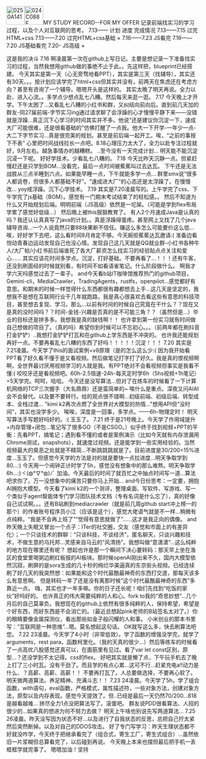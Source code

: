 <img width="48" height="48" alt="0250A141" src="https://github.com/user-attachments/assets/84adaba1-aa06-431a-a59b-f5dc94f01911" /><img width="48" height="48" alt="024C088F" src="https://github.com/user-attachments/assets/5d0d62d5-98c1-4664-a3f6-fec22c0f4c76" />MY STUDY RECORD--FOR MY OFFER 
记录前端找实习的学习过程，以及个人对互联网的思考。
7.13——
计划                                    进度                                              完成情况
7.13——7.15 过完HTML+css         7.13——7.20 过完HTML+css基础                                   ×
7.16——7.23 JS看完               7.16——7.20 JS基础看完         7.20- JS高级                    ×

这是我的决斗
7.16
  啊凌晨第一次在github上写日记。主要是想记录一下准备找实习的过程，当然我想用github做的事绝不止于此。。先这样把，blueprint已经搭建。
  今天其实是第一天（心无旁骛地看PPT），其实是第三天（找辅导），其实还有30天。。。按计划应该学完了html+css但其实并没有，前两天在焦虑还在考虑方向？甚至有咨询了一个辅导。嗯嗯开头是这样的。
  其实太晚了明天再说。全力以赴、进入心流。。多学点少想点乱七八糟。然后每天来逛一逛。
7.17
  今天晚上才开学。下午太困了...又看乱七八糟的小红书和群，又纠结向前向后。直到前几天加的群友-同27届前端-字节实习ing通过请求聊了会浮躁的心才慢慢平静下来——没错就是浮躁...真正沉下心学习的时间其实并不多。他说“还是建议你沉淀一下，速成大厂可能很难，还是很看基础的”仿佛打醒了一点我。他大一下开学-一年少一点-大二下字节实习...真是很完美的规划。甚至是前后端一起开工。唉，“之前的事按下不表”
  心里把时间战线拉长一点吧。8.18心理压力太大了，全力以赴专注过程就好，9月左右。越急事情办的越糟糕。
  ..至今没有一天完成计划...
  明天能不能沉淀沉浸一下呢。
  好好学技术。少看乱七八糟的。
7.18
  今天比昨天沉静一点。但紧赶慢赶还是只学到BOM...没看完，最后一点时间被蕉蕉叫过去达瓦。
  下午还是无法战胜从三点半睡到六点。如果能早睡一点，下午就能多学一点...
  群里smx说“很多人都说卷，但很多人都基础不好”。“速成进大厂”的心态还是太浮躁了。在慢慢改...
  yoy戒浮躁。沉下心学技术。
7.19
  其实是7.20凌晨写的。上午学完了css、下午学完了js基础（BOM）。感觉有一门期末考试结束了的轻松感。。
  然后不知道为什么又开始规划后端。明明前端（JS高级）依然是一坨屎。（可能是学到flex布局学累了感觉好低级...）
  然后晚上被this狠狠教育了。
  有人2个月速成Java是认真的吗？我还认认真真写了java的计划。。真是浮躁得蛋疼。甚至网上又找了几个java辅导咨询...一个人说竟然只要88块果断不信任。赚这么多怎么可能要价这么低...
  唉，好好学下去吧，这么看时间8月肯定不够。今天婉拒蕉蕉达瓦邀请:( 准备边看悦动青春边运动发现自己也没心情。发现自己这几天就是QQ就业群-小红书各种牛人/大厂帖/小红书前后端谁死了各大厂薪资怎么找实习的经验贴点点关注和爱心......
  其实应该花时间多学点。沉淀，打好基础。不要再看了...！！！还有牛客，还没到刷面经的时候就别看，有时间不如看语雀笔记。什么阶段做什么。
  啊我才学六天吗感觉过去了一辈子。
  and今天看b站IT咖啡馆推荐热门的github项目，Gemini-cli，MediaCrawler，TradingAgents，rustfs，openpilot...感觉都好有意思。和期末的时候一样觉得什么东西都很有趣都想去上手...这几天是坚定的，我想我不是想在互联网行业干几年就跑路，我是真心很喜欢去看这些有意思的科技项目，甚至想去复现、学习。那么...以前有时间的时候自己究竟在干什么？？现在又是真的没时间吗？？时间-金钱-兴趣是否真的是不可能三角？？（虽然但是...）毕业的目标还是拼多多。我想我是真的缺钱啊！！
  也许拿到第一份实习就有时间做自己想做的项目了。（真的吗）希望你到时候可以不忘初心。。。（前两年都在刷抖音打金铲铲）..我想打金铲铲打瓦和在github上学东西是不冲突的。
  也许我还能规划再好一点。不要再看乱七八糟的东西了好吗！！！！！沉淀！！！
7.20
  其实是7.21凌晨。今天学了this的面试案例+v8原理（是的怎么这么少:( 因为我开始看PPT看了好久看不懂于是又看视频。然后做笔记打字打了好久。我是真的恨视频啊啊，全世界最讨厌用视频学习的人就是我。有PPT绝对不会看视频但事实是我看不懂:(
  咬咬牙还是看视频吧。60h-2.5倍速-24h-每天定时学6h（5hs视频+1h笔记）=5天学完。呵呵，哈哈。
  今天还是没写算法...但对了在练车的时候看了一下计算机网络的TCP三次握手（大名鼎鼎）还是蛮简单的~
  唉什么是重点。深夜又问AIAI会不会替代。以及要不要转行。给的观点很不错啊...初级前端、初级后端、转型成本、全栈过渡...
  "kimi k2再次点燃了全世界对大模型的热情..."想用API但“没时间”，其实也没学多少。
  唉唉，深度是一回事，多学点。——6h-物理定时！
  明天写算法手写题好吗好的。:(
  玉玉了。
7.21
  终于是21号晚上。今天学了作用域提升+内存管理+闭包...笔记写了很多GO（不是CSGO。）似乎终于找到视频+PPT的平衡：先看PPT，摘笔记；遇到看不懂的或者是案例演示（比如今天就有内存泄漏用Chrome测试，snapshots），就速度过视频。还是能学到一些实用经验的。当然视频最大的臭恶之处就是不精简...不断跳跳跳就是了。目前进度是30/200=15%进度...玉玉了。但感觉今天学的方法是对的就是要快一点拉进度...明天争取学到80...:)
  今天用一个闹钟正计时学了5h，感觉没有想象中的那么难熬。明天争取学6h...:)ヾ(◍°∇°◍)ﾉﾞ
  加油。今天最后的时间了就百忙之中抽点时间写一道...算法吧求你了。万一没想象中的痛苦只要你马上开始...
  and今日份思考：一定要，拥抱AI拥抱大模型。今天看了kimi k2的一个测评，整理桌面、写软件、写游戏、写一个类似于agent智能体专门学习团队技术文档（专有名词是什么忘了），真的好像自己试试啊。。。还有B站刷到mediacrawler（就是前几周github start冲上榜一的那个）的作者账号程序员小江（应该是这个），感觉大佬语气就是不一样...稍微有点纯粹。“我是不会再上班了”“觉得有意思就做了”......这才是我正向的偶像。
  and昨天晚上失眠又冒出一个点子：ITer的社交圈，交友（感觉和市面上的有差异化）；一个只谈技术的群聊：“只谈科技，不谈经济”，匿名聊天，只谈兴趣和技术，不做生意的乌托邦...灵感来自马云的“风清扬”。我想叫做“意潇潇”...这么纯粹的地方现在哪里还有呢？
  想起也许是那一个瞬间下决心要转码：那天早上坐在渔区的食堂里喝粥边刷红板报的AI板块。那时候openAI刚出来不久，国内大模型依然沉寂，刷屏的是sora生成的几十秒的绚烂华美逼真的东京街头视频。已经连续刷了好几天的我突然想：如果能和这个时代最酷最神奇的东西打交道，那每天该多么有意思啊。
  但是转码一年了还是没有离那时候“这个时代最酷最神奇的东西”多靠近一点。
  嗨，其实也才一年多嘛。你的日子还长呢！咱们先找到“吃饭的家伙”好吗好的。
  也许真正的伟大需要纯粹的人和心。fork to我的“奇思妙想”...几个月后的自己莫辜负。我想现在的github上依然有很多纯粹的人，保持希望，希望是个好东西，而好东西是不会消亡的。（最近总想起pink老师的B站签名太对了。）你的眼睛要像金属探测仪，看出那些如金子般闪耀的人和事。
  小米创业的那本书里写：“互联网是一种思维”...嗯。莫名想起这句话。
  OK就写这么多，快去刷算法吧您。
7.22
  23凌晨。今天学了4小时（非常低效）。学了函数的增强没学完，就学了arguments，rest para，函数柯里化。（我的天真的很少...）然后等练车的时候看了一点高优八股感觉还真可以，在面筋里有见过。看了var let const区别，原型...？还没学到不太记得。css的flex。
  好吧其实就是懒了点，下午玩手机去了晚上打了三小时瓦。没有干劲了。而且学的有点心累...这可不行...赶紧充电a!!动力是什么、？高薪、高薪、高薪！！
  不要再打瓦了。人总要做选择，不要再心软了。
  明天做两道算法。养足精神、充满斗志！！
7.23
  24凌晨。今天学了5h，学了组合函数，with语句，eval函数，严格模式，属性描述符，一些对象方法，创建对象方法，原型以及内存表现。感觉今天提效了。但..已经是最后一天仍然70/200...818是越看越难...
  拼尽全力1点没把算法写了。滚蛋吧。
  群友说PDD很看算法、人招的很少的...如果真的想进为何不努力去做？
  明天上午啥也别说先写两道算法...
7.25
  26凌晨。昨天没写因为状态不好...以及进行了自我状态的反思，总把自己拧太紧然后突然断掉。以及对自己的DDOS攻击。
  好了专门写学习：昨天生理状态都不好就没咋学，今天终于把继承看完了（组合式，寄生工厂，寄生式组合）...虽然依旧一片浆糊但总算看完了，以后碰到再说。
  今天晚上本来也摆但最后把手机一丢框框学就完事了。
  嗯嗯加油！坚持

